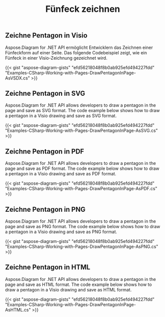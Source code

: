 ﻿---
title: Fünfeck zeichnen
type: docs
weight: 40
url: /de/net/drawing/draw-pentagon
description: Dieser Abschnitt erklärt, wie man ein Fünfeck auf einer visio-Seite mit Aspose.Diagram zeichnet. Unterstützung bei der Verwendung von C# zum Zeichnen eines Fünfecks und zum Speichern als PDF, SVG, HTML, Bild, XPS und andere Formate.
---
## **Zeichne Pentagon in Visio**
Aspose.Diagram for .NET API ermöglicht Entwicklern das Zeichnen einer Fünfeckform auf einer Seite. Das folgende Codebeispiel zeigt, wie ein Fünfeck in einer Visio-Zeichnung gezeichnet wird.

{{< gist "aspose-diagram-gists" "efd56218048f8b0ab925efd494227fdd" "Examples-CSharp-Working-with-Pages-DrawPentagonInPage-AsVSDX.cs" >}}

## **Zeichne Pentagon in SVG**
Aspose.Diagram for .NET API allows developers to draw a pentagon in the page and save as SVG format. The code example below shows how to draw a pentagon in a Visio drawing and save as SVG format.

{{< gist "aspose-diagram-gists" "efd56218048f8b0ab925efd494227fdd" "Examples-CSharp-Working-with-Pages-DrawPentagonInPage-AsSVG.cs" >}}

## **Zeichne Pentagon in PDF**
Aspose.Diagram for .NET API allows developers to draw a pentagon in the page and save as PDF format. The code example below shows how to draw a pentagon in a Visio drawing and save as PDF format.

{{< gist "aspose-diagram-gists" "efd56218048f8b0ab925efd494227fdd" "Examples-CSharp-Working-with-Pages-DrawPentagonInPage-AsPDF.cs" >}}

## **Zeichne Pentagon in PNG**
Aspose.Diagram for .NET API allows developers to draw a pentagon in the page and save as PNG format. The code example below shows how to draw a pentagon in a Visio drawing and save as PNG format.

{{< gist "aspose-diagram-gists" "efd56218048f8b0ab925efd494227fdd" "Examples-CSharp-Working-with-Pages-DrawPentagonInPage-AsPNG.cs" >}}

## **Zeichne Pentagon in HTML**
Aspose.Diagram for .NET API allows developers to draw a pentagon in the page and save as HTML format. The code example below shows how to draw a pentagon in a Visio drawing and save as HTML format.

{{< gist "aspose-diagram-gists" "efd56218048f8b0ab925efd494227fdd" "Examples-CSharp-Working-with-Pages-DrawPentagonInPage-AsHTML.cs" >}}
